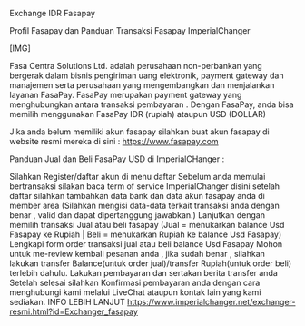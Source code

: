 Exchange IDR Fasapay

Profil Fasapay dan Panduan Transaksi Fasapay ImperialChanger

[​IMG]

Fasa Centra Solutions Ltd. adalah perusahaan non-perbankan yang bergerak dalam bisnis pengiriman uang elektronik, payment gateway dan manajemen serta perusahaan yang mengembangkan dan menjalankan layanan FasaPay. FasaPay merupakan payment gateway yang menghubungkan antara transaksi pembayaran . Dengan FasaPay, anda bisa memilih menggunakan FasaPay IDR (rupiah) ataupun USD (DOLLAR) 

Jika anda belum memiliki akun fasapay silahkan buat akun fasapay di website resmi mereka di sini : https://www.fasapay.com

Panduan Jual dan Beli FasaPay USD di ImperialCHanger :

Silahkan Register/daftar akun di menu daftar
Sebelum anda memulai bertransaksi silakan baca term of service ImperialChanger disini
setelah daftar silahkan tambahkan data bank dan data akun fasapay anda di member area (Silahkan mengisi data-data terkait transaksi anda dengan benar , valid dan dapat dipertanggung jawabkan.)
Lanjutkan dengan memilih transaksi Jual atau beli fasapay (Jual = menukarkan balance Usd Fasapay ke Rupiah | Beli = menukarkan Rupiah ke balance Usd Fasapay)
Lengkapi form order transaksi jual atau beli balance Usd Fasapay
Mohon untuk me-review kembali pesanan anda , jika sudah benar , silahkan lakukan transfer Balance(untuk order jual)/transfer Rupiah(untuk order beli) terlebih dahulu.
Lakukan pembayaran dan sertakan berita transfer anda
Setelah selesai silahkan Konfirmasi pembayaran anda dengan cara menghubungi kami melalui LiveChat ataupun kontak lain yang kami sediakan.
INFO LEBIH LANJUT https://www.imperialchanger.net/exchanger-resmi.html?id=Exchanger_fasapay
